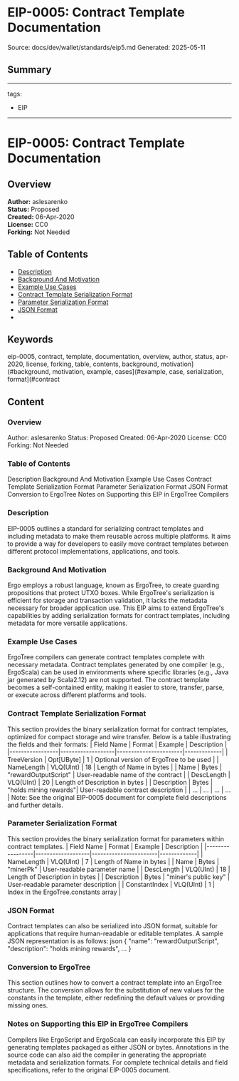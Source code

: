 # EIP-0005: Contract Template Documentation
Source: docs/dev/wallet/standards/eip5.md
Generated: 2025-05-11

## Summary
---
tags:
  - EIP
---

# EIP-0005: Contract Template Documentation

## Overview

**Author:** aslesarenko  
**Status:** Proposed  
**Created:** 06-Apr-2020  
**License:** CC0  
**Forking:** Not Needed

## Table of Contents

- [Description](#description)
- [Background And Motivation](#background-and-motivation)
- [Example Use Cases](#example-use-cases)
- [Contract Template Serialization Format](#contract-template-serialization-format)
- [Parameter Serialization Format](#parameter-serialization-format)
- [JSON Format](#json-format)
-

## Keywords
eip-0005, contract, template, documentation, overview, author, status, apr-2020, license, forking, table, contents, background, motivation](#background, motivation, example, cases](#example, case, serialization, format](#contract

## Content
### Overview
Author: aslesarenko
Status: Proposed
Created: 06-Apr-2020
License: CC0
Forking: Not Needed

### Table of Contents
Description
Background And Motivation
Example Use Cases
Contract Template Serialization Format
Parameter Serialization Format
JSON Format
Conversion to ErgoTree
Notes on Supporting this EIP in ErgoTree Compilers

### Description
EIP-0005 outlines a standard for serializing contract templates and including metadata to make them reusable across multiple platforms. It aims to provide a way for developers to easily move contract templates between different protocol implementations, applications, and tools.

### Background And Motivation
Ergo employs a robust language, known as ErgoTree, to create guarding propositions that protect UTXO boxes. While ErgoTree's serialization is efficient for storage and transaction validation, it lacks the metadata necessary for broader application use. This EIP aims to extend ErgoTree's capabilities by adding serialization formats for contract templates, including metadata for more versatile applications.

### Example Use Cases
ErgoTree compilers can generate contract templates complete with necessary metadata.
Contract templates generated by one compiler (e.g., ErgoScala) can be used in environments where specific libraries (e.g., Java jar generated by Scala2.12) are not supported.
The contract template becomes a self-contained entity, making it easier to store, transfer, parse, or execute across different platforms and tools.

### Contract Template Serialization Format
This section provides the binary serialization format for contract templates, optimized for compact storage and wire transfer. Below is a table illustrating the fields and their formats:
| Field Name      | Format            | Example               | Description |
|-----------------|-------------------|-----------------------|-------------|
| TreeVersion   | Opt[UByte]      | 1                     | Optional version of ErgoTree to be used |
| NameLength    | VLQ(UInt)       | 18                    | Length of Name in bytes |
| Name          | Bytes           | "rewardOutputScript"  | User-readable name of the contract |
| DescLength    | VLQ(UInt)       | 20                    | Length of Description in bytes |
| Description   | Bytes           | "holds mining rewards"| User-readable contract description |
| ...             | ...               | ...                   | ... |
Note: See the original EIP-0005 document for complete field descriptions and further details.

### Parameter Serialization Format
This section provides the binary serialization format for parameters within contract templates.
| Field Name      | Format            | Example               | Description |
|-----------------|-------------------|-----------------------|-------------|
| NameLength    | VLQ(UInt)       | 7                     | Length of Name in bytes |
| Name          | Bytes           | "minerPk"             | User-readable parameter name |
| DescLength    | VLQ(UInt)       | 18                    | Length of Description in bytes |
| Description   | Bytes           | "miner's public key"  | User-readable parameter description |
| ConstantIndex | VLQ(UInt)       | 1                     | Index in the ErgoTree.constants array |

### JSON Format
Contract templates can also be serialized into JSON format, suitable for applications that require human-readable or editable templates. A sample JSON representation is as follows:
json
{
  "name": "rewardOutputScript",
  "description": "holds mining rewards",
  ...
}

### Conversion to ErgoTree
This section outlines how to convert a contract template into an ErgoTree structure. The conversion allows for the substitution of new values for the constants in the template, either redefining the default values or providing missing ones.

### Notes on Supporting this EIP in ErgoTree Compilers
Compilers like ErgoScript and ErgoScala can easily incorporate this EIP by generating templates packaged as either JSON or bytes. Annotations in the source code can also aid the compiler in generating the appropriate metadata and serialization formats.
For complete technical details and field specifications, refer to the original EIP-0005 document.
